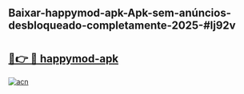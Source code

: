 ## Baixar-happymod-apk-Apk-sem-anúncios-desbloqueado-completamente-2025-#lj92v

# <h2><a href="https://ainizakaria.my?title=happymod-apk&ref=20M">🔗👉 🔴 happymod-apk</a></h2>

[![acn](https://github.com/user-attachments/assets/0f9c940e-d8b0-45ae-aac7-cd30a18b3e1c)](https://ainizakaria.my?title=happymod-apk&ref=20M)

